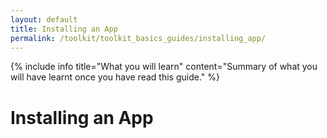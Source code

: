 ```yaml
---
layout: default
title: Installing an App
permalink: /toolkit/toolkit_basics_guides/installing_app/
---
```


{% include info title="What you will learn" content="Summary of what you will have learnt once you have read this guide." %}

# Installing an App
